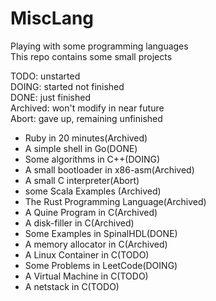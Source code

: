 # MiscLang
Playing with some programming languages  
This repo contains some small projects  

TODO: unstarted  
DOING: started not finished  
DONE: just finished  
Archived: won't modify in near future  
Abort: gave up, remaining unfinished  

<ul>
<li>Ruby in 20 minutes(Archived)</li>
<li>A simple shell in Go(DONE)</li>
<li>Some algorithms in C++(DOING)</li>
<li>A small bootloader in x86-asm(Archived)</li>
<li>A small C interpreter(Abort)</li>
<li>some Scala Examples (Archived)</li>
<li>The Rust Programming Language(Archived)</li>
<li>A Quine Program in C(Archived)</li>
<li>A disk-filler in C(Archived)</li>
<li>Some Examples in SpinalHDL(DONE)</li>
<li>A memory allocator in C(Archived)</li>
<li>A Linux Container in C(TODO)</li>
<li>Some Problems in LeetCode(DOING)</li>
<li>A Virtual Machine in C(TODO)</li>
<li>A netstack in C(TODO)</li>
</ul>
